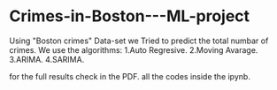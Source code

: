 # Crimes-in-Boston---ML-project
Using "Boston crimes" Data-set we Tried to predict the total numbar of crimes.
We use the algorithms:
1.Auto Regresive.
2.Moving Avarage.
3.ARIMA.
4.SARIMA.

for the full results check in the PDF.
all the codes inside the ipynb.


